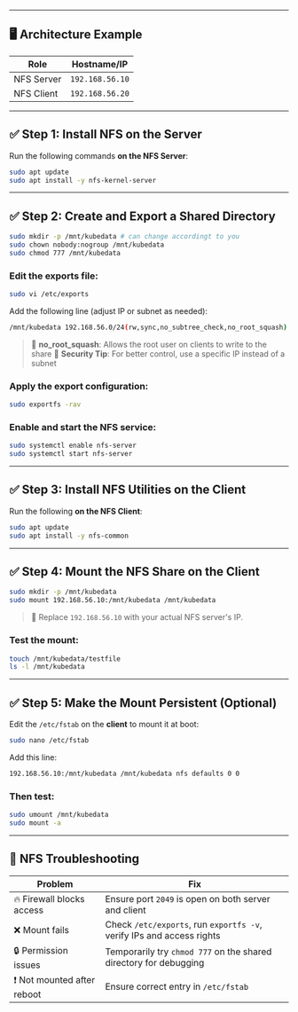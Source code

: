 
---

## 🖥️ Architecture Example

| Role       | Hostname/IP       |
|------------|-------------------|
| NFS Server | `192.168.56.10`   |
| NFS Client | `192.168.56.20`   |

---

## ✅ Step 1: Install NFS on the Server

Run the following commands **on the NFS Server**:

```bash
sudo apt update
sudo apt install -y nfs-kernel-server
````

---

## ✅ Step 2: Create and Export a Shared Directory

```bash
sudo mkdir -p /mnt/kubedata # can change accordingt to you 
sudo chown nobody:nogroup /mnt/kubedata
sudo chmod 777 /mnt/kubedata
```

### Edit the exports file:

```bash
sudo vi /etc/exports
```

Add the following line (adjust IP or subnet as needed):

```bash
/mnt/kubedata 192.168.56.0/24(rw,sync,no_subtree_check,no_root_squash)
```

> 🔹 **no\_root\_squash**: Allows the root user on clients to write to the share
> 🔹 **Security Tip**: For better control, use a specific IP instead of a subnet

### Apply the export configuration:

```bash
sudo exportfs -rav
```

### Enable and start the NFS service:

```bash
sudo systemctl enable nfs-server
sudo systemctl start nfs-server
```

---

## ✅ Step 3: Install NFS Utilities on the Client

Run the following **on the NFS Client**:

```bash
sudo apt update
sudo apt install -y nfs-common
```

---

## ✅ Step 4: Mount the NFS Share on the Client

```bash
sudo mkdir -p /mnt/kubedata
sudo mount 192.168.56.10:/mnt/kubedata /mnt/kubedata
```

> 🔸 Replace `192.168.56.10` with your actual NFS server's IP.

### Test the mount:

```bash
touch /mnt/kubedata/testfile
ls -l /mnt/kubedata
```

---

## ✅ Step 5: Make the Mount Persistent (Optional)

Edit the `/etc/fstab` on the **client** to mount it at boot:

```bash
sudo nano /etc/fstab
```

Add this line:

```bash
192.168.56.10:/mnt/kubedata /mnt/kubedata nfs defaults 0 0
```

### Then test:

```bash
sudo umount /mnt/kubedata
sudo mount -a
```

---

## 🔧 NFS Troubleshooting

| Problem                    | Fix                                                                   |
| -------------------------- | --------------------------------------------------------------------- |
| 🔥 Firewall blocks access  | Ensure port `2049` is open on both server and client                  |
| ❌ Mount fails              | Check `/etc/exports`, run `exportfs -v`, verify IPs and access rights |
| 🔒 Permission issues       | Temporarily try `chmod 777` on the shared directory for debugging     |
| ❗ Not mounted after reboot | Ensure correct entry in `/etc/fstab`                                  |



